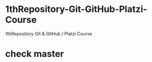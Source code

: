 # 1thRepository-Git-GitHub-Platzi-Course
1thRepository Git &amp; GitHub / Platzi Course

# check master 
